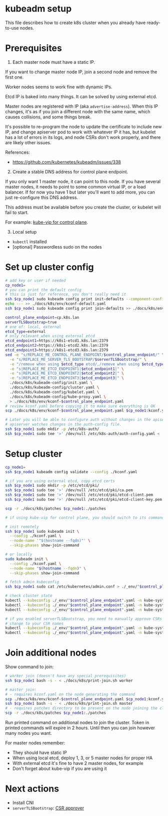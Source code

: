 
# kubeadm setup

This file describes how to create k8s cluster when you already have ready-to-use nodes.

# Prerequisites

1. Each master node must have a static IP.

If you want to change master node IP, join a second node and remove the first one.

Worker nodes seems to work fine with dynamic IPs.

Etcd IP is baked into many things. It can be solved by using external etcd.

Master nodes are registered with IP (aka `advertise-address`).
When this IP changes, it's as if you join a different node with the same name,
which causes collisions, and some things break.

It's possible to re-program the node to update the certificate to include new IP,
and change apiserver pod to work with whatever IP it has,
but kubelet has a lot of errors in its logs, and node CSRs don't work properly,
and there are likely other issues.

References:
- https://github.com/kubernetes/kubeadm/issues/338

2. Create a stable DNS address for control plane endpoint.

If you only want 1 master node, it can point to this node.
If you have several master nodes, it needs to point to some common virtual IP, or a load balancer.
If for now you have 1 but later you'll want to add more, you can just re-configure this DNS address.

This address must be available before you create the cluster, or kubelet will fail to start.

For example: [kube-vip for control plane](../../network/kube-vip-control-plane/readme.md).

3. Local setup

- `kubectl` installed
- [optional] Passwordless sudo on the nodes

# Set up cluster config

```bash
# add key or user if needed
cp_node1=
# you can print the default config
# this is just for reference, you don't really need it
ssh $cp_node1 sudo kubeadm config print init-defaults --component-configs KubeletConfiguration,KubeProxyConfiguration > ./docs/k8s/env/kconf-default.yaml
echo --- >> ./docs/k8s/env/kconf-default.yaml
ssh $cp_node1 sudo kubeadm config print join-defaults >> ./docs/k8s/env/kconf-default.yaml

control_plane_endpoint=cp.k8s.lan
serverTLSBootstrap=true
# one of: local, external
etcd_type=external
# only relevant when using external etcd
etcd_endpoint1=https://k8s1-etcd1.k8s.lan:2379
etcd_endpoint2=https://k8s1-etcd2.k8s.lan:2379
etcd_endpoint3=https://k8s1-etcd3.k8s.lan:2379
sed -e "s/REPLACE_ME_CONTROL_PLANE_ENDPOINT/$control_plane_endpoint/" \
  -e "s/REPLACE_ME_SERVER_TLS_BOOTSTRAP/$serverTLSBootstrap/" \
  -e "/remove when using $etcd_type etcd/,/remove when using $etcd_type etcd/d" \
  -e "s|REPLACE_ME_ETCD_ENDPOINT1|$etcd_endpoint1|" \
  -e "s|REPLACE_ME_ETCD_ENDPOINT2|$etcd_endpoint2|" \
  -e "s|REPLACE_ME_ETCD_ENDPOINT3|$etcd_endpoint3|" \
  ./docs/k8s/kubeadm-config/init.yaml \
  ./docs/k8s/kubeadm-config/cluster.yaml \
  ./docs/k8s/kubeadm-config/kubelet.yaml \
  ./docs/k8s/kubeadm-config/kube-proxy.yaml \
  > ./docs/k8s/env/kconf-$control_plane_endpoint.yaml
# review kconf.yaml before copying it to make sure everything is OK
scp ./docs/k8s/env/kconf-$control_plane_endpoint.yaml $cp_node1:kconf.yaml

# Later you will be able to configure auth without changes in the apiserver config.
# apiserver watches changes in the auth-config file.
ssh $cp_node1 sudo mkdir -p /etc/k8s-auth/
ssh $cp_node1 sudo tee '>' /dev/null /etc/k8s-auth/auth-config.yaml < ./docs/k8s/auth-config-init.yaml

```

# Setup cluster

```bash
cp_node1=
ssh $cp_node1 kubeadm config validate --config ./kconf.yaml

# if you are using external etcd, copy etcd certs
ssh $cp_node1 sudo mkdir -p /etc/etcd/pki/
ssh $cp_node1 sudo tee '>' /dev/null /etc/etcd/pki/ca.pem              < ./docs/k8s/etcd/env/ca.pem
ssh $cp_node1 sudo tee '>' /dev/null /etc/etcd/pki/etcd-client.pem     < ./docs/k8s/etcd/env/etcd-client.pem
ssh $cp_node1 sudo tee '>' /dev/null /etc/etcd/pki/etcd-client-key.pem < ./docs/k8s/etcd/env/etcd-client-key.pem

scp -r ./docs/k8s/patches $cp_node1:./patches

# if using kube-vip for control plane, you should switch to its commands at this point

# init remotely
ssh $cp_node1 sudo kubeadm init \
  --config ./kconf.yaml \
  --node-name '"$(hostname --fqdn)"' \
  --skip-phases show-join-command

# or locally
sudo kubeadm init \
  --config ./kconf.yaml \
  --node-name "$(hostname --fqdn)" \
  --skip-phases show-join-command

# fetch admin kubeconfig
ssh $cp_node1 sudo cat /etc/kubernetes/admin.conf > ./_env/"$control_plane_endpoint".yaml

# check cluster state
kubectl --kubeconfig ./_env/"$control_plane_endpoint".yaml -n kube-system get node -o wide
kubectl --kubeconfig ./_env/"$control_plane_endpoint".yaml -n kube-system get pod -A -o wide
kubectl --kubeconfig ./_env/"$control_plane_endpoint".yaml -n kube-system get csr

# if you enabled serverTLSBootstrap, you need to manually approve CSRs
# change to your CSR names
kubectl --kubeconfig ./_env/"$control_plane_endpoint".yaml -n kube-system certificate approve csr-8dhw5 csr-wp6k6 csr-wqd9s csr-zjn49
kubectl --kubeconfig ./_env/"$control_plane_endpoint".yaml -n kube-system logs -l component=kube-apiserver
```

# Join additional nodes

Show command to join:

```bash
# worker join (doesn't have any special prerequisites)
ssh $cp_node1 bash -s - < ./docs/k8s/print-join.sh worker

# master join:
# - requires kconf.yaml on the node generating the command
scp ./docs/k8s/env/kconf-$control_plane_endpoint.yaml $cp_node1:kconf.yaml
ssh $cp_node1 bash -s - < ./docs/k8s/print-join.sh master
# - requires patches directory to be present on the node joining the cluster
scp -r ./docs/k8s/patches $cp_node1:./patches
```

Run printed command on additional nodes to join the cluster.
Token in printed commands will expire in 2 hours.
Until then you can join however many nodes you want.

For master nodes remember:
- They should have static IP
- When using local etcd, deploy 1, 3, or 5 master nodes for proper HA
- With external etcd it's fine to have 2 master nodes, for example
- Don't forget about kube-vip if you are using it

# Next actions

- Install CNI
- `serverTLSBootstrap`: [CSR approver](../../metrics/kubelet-csr-approver/readme.md)
